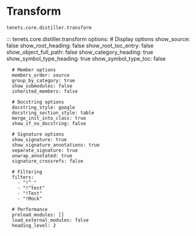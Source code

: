 # Transform

`tenets.core.distiller.transform`

::: tenets.core.distiller.transform
    options:
      # Display options
      show_source: false
      show_root_heading: false
      show_root_toc_entry: false
      show_object_full_path: false
      show_category_heading: true
      show_symbol_type_heading: true
      show_symbol_type_toc: false
      
      # Member options
      members_order: source
      group_by_category: true
      show_submodules: false
      inherited_members: false
      
      # Docstring options
      docstring_style: google
      docstring_section_style: table
      merge_init_into_class: true
      show_if_no_docstring: false
      
      # Signature options
      show_signature: true
      show_signature_annotations: true
      separate_signature: true
      unwrap_annotated: true
      signature_crossrefs: false
      
      # Filtering
      filters:
        - "!^_"
        - "!^test"
        - "!Test"
        - "!Mock"
      
      # Performance
      preload_modules: []
      load_external_modules: false
      heading_level: 2
